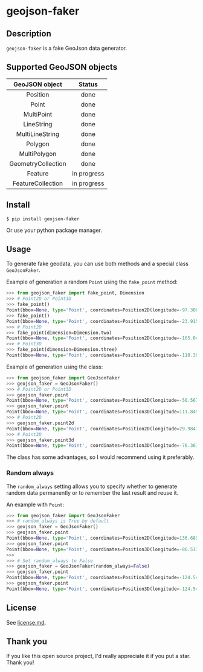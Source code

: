 # geojson-faker

## Description

`geojson-faker` is a fake GeoJson data generator.

## Supported GeoJSON objects

|   GeoJSON object   |    Status   |
|:------------------:|:-----------:|
|      Position      |     done    |
|       Point        |     done    |
|     MultiPoint     |     done    |
|     LineString     |     done    |
|  MultiLineString   |     done    |
|      Polygon       |     done    |
|    MultiPolygon    |     done    |
| GeometryCollection |     done    |
|      Feature       | in progress |
|  FeatureCollection | in progress |

## Install

```shell
$ pip install geojson-faker
```

Or use your python package manager.

## Usage

To generate fake geodata, you can use both methods and a special class `GeoJsonFaker`.

Example of generation a random `Point` using the `fake_point` method:

```python
>>> from geojson_faker import fake_point, Dimension
>>> # Point2D or Point3D
>>> fake_point()
Point(bbox=None, type='Point', coordinates=Position2D(longitude=-97.30689091127957, latitude=56.891859157037686))
>>> fake_point()
Point(bbox=None, type='Point', coordinates=Position3D(longitude=-23.91579574348077, latitude=-29.49843686198053, altitude=38061.79569985675))
>>> # Point2D
>>> fake_point(dimension=Dimension.two)
Point(bbox=None, type='Point', coordinates=Position2D(longitude=-165.04984397840835, latitude=76.97108937919282))
>>> # Point3D
>>> fake_point(dimension=Dimension.three)
Point(bbox=None, type='Point', coordinates=Position3D(longitude=-118.39348949345089, latitude=27.81106033708747, altitude=8475.464707933897))
```

Example of generation using the class:

```python
>>> from geojson_faker import GeoJsonFaker
>>> geojson_faker = GeoJsonFaker()
>>> # Point2D or Point3D
>>> geojson_faker.point
Point(bbox=None, type='Point', coordinates=Position2D(longitude=-50.56703965217093, latitude=19.72513434718111))
>>> geojson_faker.point
Point(bbox=None, type='Point', coordinates=Position3D(longitude=111.84911865610678, latitude=-19.488979926988165, altitude=7921.968274391678))
>>> # Point2D
>>> geojson_faker.point2d
Point(bbox=None, type='Point', coordinates=Position2D(longitude=29.98434638920918, latitude=36.476444735501616))
>>> # Point3D
>>> geojson_faker.point3d
Point(bbox=None, type='Point', coordinates=Position3D(longitude=-76.36126084558762, latitude=30.682266859380533, altitude=15816.987234147065))
```

The class has some advantages, so I would recommend using it preferably.

### Random always

The `random_always` setting allows you to specify whether to generate random data permanently or to remember the last result and reuse it.

An example with `Point`:

```python
>>> from geojson_faker import GeoJsonFaker
>>> # random_always is True by default
>>> geojson_faker = GeoJsonFaker()
>>> geojson_faker.point
Point(bbox=None, type='Point', coordinates=Position2D(longitude=136.68932246536838, latitude=-69.51345731343906))
>>> geojson_faker.point
Point(bbox=None, type='Point', coordinates=Position3D(longitude=-86.5130499597834, latitude=-32.985220372899015, altitude=39772.673364264505))
>>>
>>> # Set random_always to False
>>> geojson_faker = GeoJsonFaker(random_always=False)
>>> geojson_faker.point
Point(bbox=None, type='Point', coordinates=Position3D(longitude=-124.54510003846121, latitude=25.225529991773328, altitude=-423.45973067919476))
>>> geojson_faker.point
Point(bbox=None, type='Point', coordinates=Position3D(longitude=-124.54510003846121, latitude=25.225529991773328, altitude=-423.45973067919476))
```

## License

See [license.md](https://github.com/impocode/geojson-faker/blob/master/license.md).

## Thank you

If you like this open source project, I'd really appreciate it if you put a star. Thank you!
